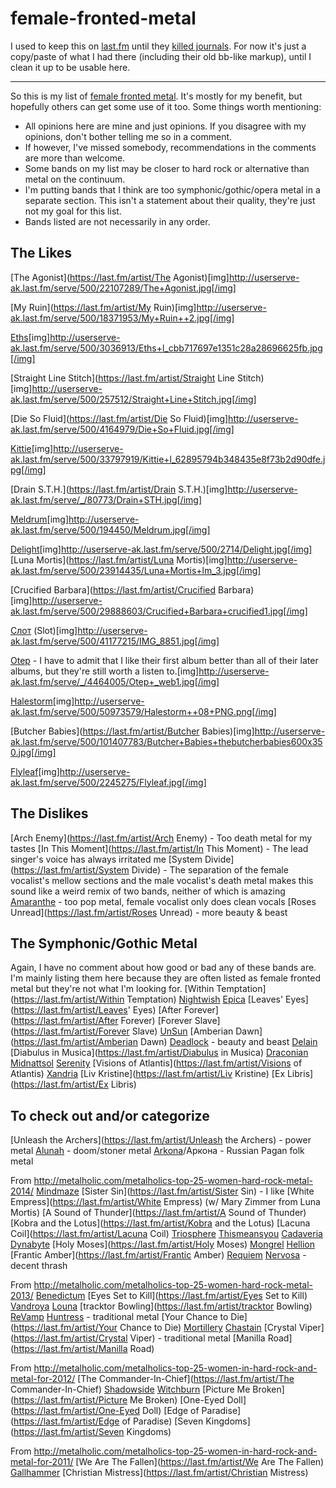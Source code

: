 # female-fronted-metal

I used to keep this on [last.fm](https://last.fm) until they [killed journals](https://www.last.fm/user/tecknicaltom/journal/2010/02/17/3fb6qq_my_list_of_female_fronted_metal). For now it's just a copy/paste of what I had there (including their old bb-like markup), until I clean it up to be usable here.

---

So this is my list of [female fronted metal](https://www.last.fm/tag/female+fronted+metal). It's mostly for my benefit, but hopefully others can get some use of it too. Some things worth mentioning:

* All opinions here are mine and just opinions. If you disagree with my opinions, don't bother telling me so in a comment.
* If however, I've missed somebody, recommendations in the comments are more than welcome.
* Some bands on my list may be closer to hard rock or alternative than metal on the continuum.
* I'm putting bands that I think are too symphonic/gothic/opera metal in a separate section. This isn't a statement about their quality, they're just not my goal for this list.
* Bands listed are not necessarily in any order.

## The Likes
[The Agonist](https://last.fm/artist/The Agonist)[img]http://userserve-ak.last.fm/serve/500/22107289/The+Agonist.jpg[/img]

[My Ruin](https://last.fm/artist/My Ruin)[img]http://userserve-ak.last.fm/serve/500/18371953/My+Ruin++2.jpg[/img]

[Eths](https://last.fm/artist/Eths)[img]http://userserve-ak.last.fm/serve/500/3036913/Eths+l_cbb717697e1351c28a28696625fb.jpg[/img]

[Straight Line Stitch](https://last.fm/artist/Straight Line Stitch)[img]http://userserve-ak.last.fm/serve/500/257512/Straight+Line+Stitch.jpg[/img]

[Die So Fluid](https://last.fm/artist/Die So Fluid)[img]http://userserve-ak.last.fm/serve/500/4164979/Die+So+Fluid.jpg[/img]

[Kittie](https://last.fm/artist/Kittie)[img]http://userserve-ak.last.fm/serve/500/33797919/Kittie+l_62895794b348435e8f73b2d90dfe.jpg[/img]

[Drain S.T.H.](https://last.fm/artist/Drain S.T.H.)[img]http://userserve-ak.last.fm/serve/_/80773/Drain+STH.jpg[/img]

[Meldrum](https://last.fm/artist/Meldrum)[img]http://userserve-ak.last.fm/serve/500/194450/Meldrum.jpg[/img]

[Delight](https://last.fm/artist/Delight)[img]http://userserve-ak.last.fm/serve/500/2714/Delight.jpg[/img]
[Luna Mortis](https://last.fm/artist/Luna Mortis)[img]http://userserve-ak.last.fm/serve/500/23914435/Luna+Mortis+lm_3.jpg[/img]

[Crucified Barbara](https://last.fm/artist/Crucified Barbara)[img]http://userserve-ak.last.fm/serve/500/29888603/Crucified+Barbara+crucified1.jpg[/img]

[Слот](https://last.fm/artist/Слот) (Slot)[img]http://userserve-ak.last.fm/serve/500/41177215/IMG_8851.jpg[/img]

[Otep](https://last.fm/artist/Otep) - I have to admit that I like their first album better than all of their later albums, but they're still worth a listen to.[img]http://userserve-ak.last.fm/serve/_/4464005/Otep+_web1.jpg[/img]

[Halestorm](https://last.fm/artist/Halestorm)[img]http://userserve-ak.last.fm/serve/500/50973579/Halestorm++08+PNG.png[/img]

[Butcher Babies](https://last.fm/artist/Butcher Babies)[img]http://userserve-ak.last.fm/serve/500/101407783/Butcher+Babies+thebutcherbabies600x350.jpg[/img]

[Flyleaf](https://last.fm/artist/Flyleaf)[img]http://userserve-ak.last.fm/serve/500/2245275/Flyleaf.jpg[/img]

## The Dislikes
[Arch Enemy](https://last.fm/artist/Arch Enemy) - Too death metal for my tastes
[In This Moment](https://last.fm/artist/In This Moment) - The lead singer's voice has always irritated me
[System Divide](https://last.fm/artist/System Divide) - The separation of the female vocalist's mellow sections and the male vocalist's death metal makes this sound like a weird remix of two bands, neither of which is amazing
[Amaranthe](https://last.fm/artist/Amaranthe) - too pop metal, female vocalist only does clean vocals
[Roses Unread](https://last.fm/artist/Roses Unread) - more beauty & beast

## The Symphonic/Gothic Metal
Again, I have no comment about how good or bad any of these bands are. I'm mainly listing them here because they are often listed as female fronted metal but they're not what I'm looking for. 
[Within Temptation](https://last.fm/artist/Within Temptation)
[Nightwish](https://last.fm/artist/Nightwish)
[Epica](https://last.fm/artist/Epica)
[Leaves' Eyes](https://last.fm/artist/Leaves' Eyes)
[After Forever](https://last.fm/artist/After Forever)
[Forever Slave](https://last.fm/artist/Forever Slave)
[UnSun](https://last.fm/artist/UnSun)
[Amberian Dawn](https://last.fm/artist/Amberian Dawn)
[Deadlock](https://last.fm/artist/Deadlock) - beauty and beast
[Delain](https://last.fm/artist/Delain)
[Diabulus in Musica](https://last.fm/artist/Diabulus in Musica)
[Draconian](https://last.fm/artist/Draconian)
[Midnattsol](https://last.fm/artist/Midnattsol)
[Serenity](https://last.fm/artist/Serenity)
[Visions of Atlantis](https://last.fm/artist/Visions of Atlantis)
[Xandria](https://last.fm/artist/Xandria)
[Liv Kristine](https://last.fm/artist/Liv Kristine)
[Ex Libris](https://last.fm/artist/Ex Libris)

## To check out and/or categorize
[Unleash the Archers](https://last.fm/artist/Unleash the Archers) - power metal
[Alunah](https://last.fm/artist/Alunah) - doom/stoner metal
[Arkona](https://last.fm/artist/Arkona)/Аркона - Russian Pagan folk metal

From http://metalholic.com/metalholics-top-25-women-hard-rock-metal-2014/
[Mindmaze](https://last.fm/artist/Mindmaze)
[Sister Sin](https://last.fm/artist/Sister Sin) - I like
[White Empress](https://last.fm/artist/White Empress) (w/ Mary Zimmer from Luna Mortis)
[A Sound of Thunder](https://last.fm/artist/A Sound of Thunder)
[Kobra and the Lotus](https://last.fm/artist/Kobra and the Lotus)
[Lacuna Coil](https://last.fm/artist/Lacuna Coil)
[Triosphere](https://last.fm/artist/Triosphere)
[Thismeansyou](https://last.fm/artist/Thismeansyou)
[Cadaveria](https://last.fm/artist/Cadaveria)
[Dynabyte](https://last.fm/artist/Dynabyte)
[Holy Moses](https://last.fm/artist/Holy Moses)
[Mongrel](https://last.fm/artist/Mongrel)
[Hellion](https://last.fm/artist/Hellion)
[Frantic Amber](https://last.fm/artist/Frantic Amber)
[Requiem](https://last.fm/artist/Requiem)
[Nervosa](https://last.fm/artist/Nervosa) - decent thrash

From http://metalholic.com/metalholics-top-25-women-hard-rock-metal-2013/
[Benedictum](https://last.fm/artist/Benedictum)
[Eyes Set to Kill](https://last.fm/artist/Eyes Set to Kill)
[Vandroya](https://last.fm/artist/Vandroya)
[Louna](https://last.fm/artist/Louna)
[tracktor Bowling](https://last.fm/artist/tracktor Bowling)
[ReVamp](https://last.fm/artist/ReVamp)
[Huntress](https://last.fm/artist/Huntress) - traditional metal
[Your Chance to Die](https://last.fm/artist/Your Chance to Die)
[Mortillery](https://last.fm/artist/Mortillery)
[Chastain](https://last.fm/artist/Chastain)
[Crystal Viper](https://last.fm/artist/Crystal Viper) - traditional metal
[Manilla Road](https://last.fm/artist/Manilla Road)

From http://metalholic.com/metalholics-top-25-women-in-hard-rock-and-metal-for-2012/
[The Commander-In-Chief](https://last.fm/artist/The Commander-In-Chief)
[Shadowside](https://last.fm/artist/Shadowside)
[Witchburn](https://last.fm/artist/Witchburn)
[Picture Me Broken](https://last.fm/artist/Picture Me Broken)
[One-Eyed Doll](https://last.fm/artist/One-Eyed Doll)
[Edge of Paradise](https://last.fm/artist/Edge of Paradise)
[Seven Kingdoms](https://last.fm/artist/Seven Kingdoms)

From http://metalholic.com/metalholics-top-25-women-in-hard-rock-and-metal-for-2011/
[We Are The Fallen](https://last.fm/artist/We Are The Fallen)
[Gallhammer](https://last.fm/artist/Gallhammer)
[Christian Mistress](https://last.fm/artist/Christian Mistress)

